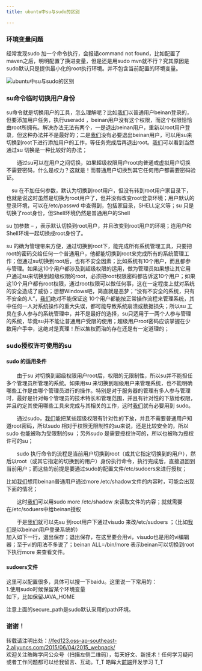 ```yaml
---
title: ubuntu中su与sudo的区别

---
```


### [][1]环境变量问题

经常发现sudo 加一个命令执行，会报错command not found，比如配置了maven之后，明明配置了换进变量，但是还是用sudo mvn就不行？究其原因是sudo默认只是提供最小化的root执行环境。并不包含当前配置的环境变量。  
 
![ubuntu中su与sudo的区别][2]

### [][3]su命令临时切换用户身份

su命令就是切换用户的工具，怎么理解呢？比如[我们](https://www.w3cdoc.com)以普通用户beinan登录的，但要添加用户任务，执行useradd ，beinan用户没有这个权限，而这个权限恰恰由root所拥有。解决办法无法有两个，一是退出beinan用户，重新以root用户登录，但这种办法并不是最好的；二是[我们](https://www.w3cdoc.com)没有必要退出beinan用户，可以用su来切换到root下进行添加用户的工作，等任务完成后再退出root。[我们](https://www.w3cdoc.com)可以看到当然通过su 切换是一种比较好的办法；

　　通过su可以在用户之间切换，如果超级权限用户root向普通或虚拟用户切换不需要密码，什么是权力？这就是！而普通用户切换到其它任何用户都需要密码验证。

　su 在不加任何参数，默认为切换到root用户，但没有转到root用户家目录下，也就是说这时虽然是切换为root用户了，但并没有改变root登录环境；用户默认的登录环境，可以在/etc/passwd 中查得到，包括家目录，SHELL定义等；su 只是切换了root身份，但Shell环境仍然是普通用户的Shell

su 加参数 &#8211; ，表示默认切换到root用户，并且改变到root用户的环境；连用户和Shell环境一起切换成root身份了。

su 的确为管理带来方便，通过切换到root下，能完成所有系统管理工具，只要把root的密码交给任何一个普通用户，他都能切换到root来完成所有的系统管理工作；但通过su切换到root后，也有不安全因素；比如系统有10个用户，而且都参与管理。如果这10个用户都涉及到超级权限的运用，做为管理员如果想让其它用户通过su来切换到超级权限的root，必须把root权限密码都告诉这10个用户；如果这10个用户都有root权限，通过root权限可以做任何事，这在一定程度上就对系统的安全造成了威协；想想Windows吧，简直就是恶梦；“没有不安全的系统，只有不安全的人”，[我们](https://www.w3cdoc.com)绝对不能保证这 10个用户都能按正常操作流程来管理系统，其中任何一人对系统操作的重大失误，都可能导致系统崩溃或数据损失；所以su 工具在多人参与的系统管理中，并不是最好的选择，su只适用于一两个人参与管理的系统，毕竟su并不能让普通用户受限的使用；超级用户root密码应该掌握在少数用户手中，这绝对是真理！所以集权而治的存在还是有一定道理的；

### [][4]sudo授权许可使用的su

#### [][5]sudo 的适用条件

　　由于su 对切换到超级权限用户root后，权限的无限制性，所以su并不能担任多个管理员所管理的系统。如果用su 来切换到超级用户来管理系统，也不能明确哪些工作是由哪个管理员进行的操作。特别是对于服务器的管理有多人参与管理时，最好是针对每个管理员的技术特长和管理范围，并且有针对性的下放给权限，并且约定其使用哪些工具来完成与其相关的工作，这时[我们](https://www.w3cdoc.com)就有必要用到 sudo。

　　通过sudo，[我们](https://www.w3cdoc.com)能把某些超级权限有针对性的下放，并且不需要普通用户知道root密码，所以sudo 相对于权限无限制性的su来说，还是比较安全的，所以sudo 也能被称为受限制的su ；另外sudo 是需要授权许可的，所以也被称为授权许可的su；

　　sudo 执行命令的流程是当前用户切换到root（或其它指定切换到的用户），然后以root（或其它指定的切换到的用户）身份执行命令，执行完成后，直接退回到当前用户；而这些的前提是要通过sudo的配置文件/etc/sudoers来进行授权；

比如[我们](https://www.w3cdoc.com)想用beinan普通用户通过more /etc/shadow文件的内容时，可能会出现下面的情况；

　　这时[我们](https://www.w3cdoc.com)可以用sudo more /etc/shadow 来读取文件的内容；就就需要在/etc/soduers中给beinan授权

　　于是[我们](https://www.w3cdoc.com)就可以先su 到root用户下通过visudo 来改/etc/sudoers ；（比如[我们](https://www.w3cdoc.com)是以beinan用户登录系统的）  
加入如下一行，退出保存；退出保存，在这里要会用vi，visudo也是用的vi编辑器；至于vi的用法不多说了；beinan ALL=/bin/more 表示beinan可以切换到root下执行more 来查看文件。

#### [][6]sudoers文件

这里可以配置很多，具体可以搜一下baidu。这里说一下常用的：  
1.使用sudo时候保留某个环境变量  
如下，比如保留JAVA_HOME

注意上面的secure_path是sudo默认采用的path环境。

### [][7]谢谢！

转载请注明出处：<a href="//fed123.oss-ap-southeast-2.aliyuncs.com/2015/06/04/2015_webpack/" target="_blank" rel="external">//fed123.oss-ap-southeast-2.aliyuncs.com/2015/06/04/2015_webpack/</a>  
欢迎关注皓眸学问公众号（扫描左侧二维码），每天好文、新技术！任何学习疑问或者工作问题都可以给我留言、互动。T\_T 皓眸大[前端](https://www.w3cdoc.com)开发学习 T\_T

 [1]: //fed123.oss-ap-southeast-2.aliyuncs.com/2015/08/17/2015_ubuntu2/#环境变量问题 "环境变量问题"
 [2]: //fed123.oss-ap-southeast-2.aliyuncs.com/wp-content/uploads/2017/08/ubuntu-1.jpg
 [3]: //fed123.oss-ap-southeast-2.aliyuncs.com/2015/08/17/2015_ubuntu2/#su命令临时切换用户身份 "su命令临时切换用户身份"
 [4]: //fed123.oss-ap-southeast-2.aliyuncs.com/2015/08/17/2015_ubuntu2/#sudo授权许可使用的su "sudo授权许可使用的su"
 [5]: //fed123.oss-ap-southeast-2.aliyuncs.com/2015/08/17/2015_ubuntu2/#sudo-的适用条件 "sudo 的适用条件"
 [6]: //fed123.oss-ap-southeast-2.aliyuncs.com/2015/08/17/2015_ubuntu2/#sudoers文件 "sudoers文件"
 [7]: //fed123.oss-ap-southeast-2.aliyuncs.com/2015/08/17/2015_ubuntu2/#谢谢！ "谢谢！"
